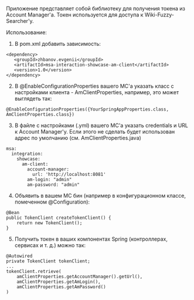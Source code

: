 Приложение представляет собой библиотеку для получения токена из Account Manager'а. Токен используется для доступа к Wiki-Fuzzy-Searcher'у.

Использование:
1. В pom.xml добавить зависимость:

```
<dependency>
   <groupId>zhbanov.evgenii</groupId>
   <artifactId>msa-interaction-showcase-am-client</artifactId>
   <version>1.0</version>
</dependency>
```

2. В @EnableConfigurationProperties вашего МС'а указать класс с настройками клиента - AmClientProperties, например, это может выглядеть так: 
```
@EnableConfigurationProperties({YourSpringAppProperties.class, AmClientProperties.class})
```
3. В файле с настройками (.yml) вашего МС'а указать credentials и URL к Account Manager'у. Если этого не сделать будет использован адрес по умолчанию (см. AmClientProperties.java)
```
msa:
  integration:
    showcase:
      am-client:
        account-manager:
          url: 'http://localhost:8081'
        am-login: "admin"
        am-password: "admin"
```
4. Объявить в вашем МС бин (например в конфигурационном классе, помеченном @Configuration):
```
@Bean
public TokenClient createTokenClient() {
    return new TokenClient();
}
``` 

5. Получить токен в ваших компонентах Spring (контроллерах, сервисах и т. д.) можно так:
```
@Autowired
private TokenClient tokenClient;
...
tokenClient.retrieve(
    amClientProperties.getAccountManager().getUrl(),
    amClientProperties.getAmLogin(),
    amClientProperties.getAmPassword()
)
```